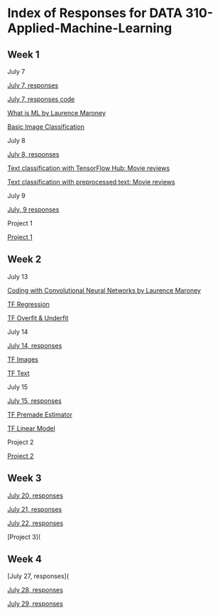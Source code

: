 # Index of Responses for DATA 310-Applied-Machine-Learning

## Week 1

July 7

[July 7, responses](https://youjin14.github.io/DATA-310-Applied-Machine-Learning/Week1Day2.html)

[July 7, responses code](https://youjin14.github.io/data310/July7Code.html)

[What is ML by Laurence Maroney](https://youjin14.github.io/data310/What_is_ML_by_Laurence_Maroney.html)

[Basic Image Classification](https://youjin14.github.io/data310/Week1Day2TensorFlow.html)

July 8

[July 8, responses](https://youjin14.github.io/DATA-310-Applied-Machine-Learning/Week1Day3.html)

[Text classification with TensorFlow Hub: Movie reviews](https://youjin14.github.io/data310/Week1Day3TFHub.html)

[Text classification with preprocessed text: Movie reviews](https://github.com/Youjin14/data310/blob/master/Text_classification_with_preprocessed_text.ipynb)

July 9

[July, 9 responses](https://youjin14.github.io/DATA-310-Applied-Machine-Learning/Week1Day4.html)

Project 1

[Project 1](https://youjin14.github.io/DATA-310-Applied-Machine-Learning/Project1.html)

## Week 2

July 13

[Coding with Convolutional Neural Networks by Laurence Maroney](https://github.com/Youjin14/data310/blob/master/Coding_with_Convolutional_Neural_Networks.ipynb)

[TF Regression](https://github.com/Youjin14/data310/blob/master/TF_Regression.ipynb)

[TF Overfit & Underfit](https://github.com/Youjin14/data310/blob/master/Overfit%26Underfit.ipynb)

July 14

[July 14, responses](https://youjin14.github.io/DATA-310-Applied-Machine-Learning/Week2Day2.html)

[TF Images](https://github.com/Youjin14/data310/blob/master/Images.ipynb)

[TF Text](https://github.com/Youjin14/data310/blob/master/TF_Text.ipynb)


July 15

[July 15, responses](https://youjin14.github.io/DATA-310-Applied-Machine-Learning/Week2Day3.html)

[TF Premade Estimator](https://github.com/Youjin14/data310/blob/master/TF_Premade_Estimators.ipynb)

[TF Linear Model](https://github.com/Youjin14/data310/blob/master/TF_Estimators.ipynb)

Project 2

[Project 2](https://youjin14.github.io/DATA-310-Applied-Machine-Learning/Project2.html)

## Week 3

[July 20, responses](https://youjin14.github.io/DATA-310-Applied-Machine-Learning/Week3Day1.html)

[July 21, responses](https://youjin14.github.io/DATA-310-Applied-Machine-Learning/Week3Day2.html)

[July 22, responses](https://youjin14.github.io/DATA-310-Applied-Machine-Learning/Week3Day3.html)

[Project 3](

## Week 4

[July 27, responses](

[July 28, responses](https://youjin14.github.io/DATA-310-Applied-Machine-Learning/Week4Day2.html)

[July 29, responses](https://youjin14.github.io/DATA-310-Applied-Machine-Learning/Week4Day3.html)


